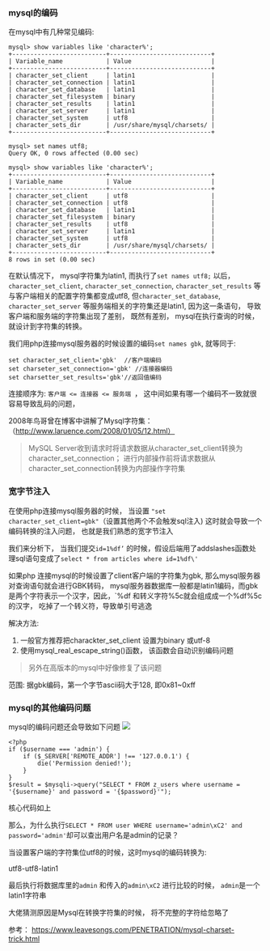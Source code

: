 ### mysql的编码

在mysql中有几种常见编码:

```
mysql> show variables like 'character%';
+--------------------------+----------------------------+
| Variable_name            | Value                      |
+--------------------------+----------------------------+
| character_set_client     | latin1                     |
| character_set_connection | latin1                     |
| character_set_database   | latin1                     |
| character_set_filesystem | binary                     |
| character_set_results    | latin1                     |
| character_set_server     | latin1                     |
| character_set_system     | utf8                       |
| character_sets_dir       | /usr/share/mysql/charsets/ |
+--------------------------+----------------------------+

mysql> set names utf8;
Query OK, 0 rows affected (0.00 sec)

mysql> show variables like 'character%';
+--------------------------+----------------------------+
| Variable_name            | Value                      |
+--------------------------+----------------------------+
| character_set_client     | utf8                       |
| character_set_connection | utf8                       |
| character_set_database   | latin1                     |
| character_set_filesystem | binary                     |
| character_set_results    | utf8                       |
| character_set_server     | latin1                     |
| character_set_system     | utf8                       |
| character_sets_dir       | /usr/share/mysql/charsets/ |
+--------------------------+----------------------------+
8 rows in set (0.00 sec)
```

在默认情况下， mysql字符集为latin1, 而执行了`set names utf8;` 以后， `character_set_client`, `character_set_connection`, `character_set_results` 等与客户端相关的配置字符集都变成utf8, 但`character_set_database`, `character_set_server` 等服务端相关的字符集还是latin1, 因为这一条语句， 导致客户端和服务端的字符集出现了差别， 既然有差别， mysql在执行查询的时候， 就设计到字符集的转换。

我们用php连接mysql服务器的时候设置的编码`set names gbk`, 就等同于:

```
set character_set_client='gbk'  //客户端编码
set charseter_set_connection='gbk' //连接器编码
set charsetter_set_results='gbk'//返回值编码
```

连接顺序为:  `客户端 <= 连接器 <= 服务端 `，  这中间如果有哪一个编码不一致就很容易导致乱码的问题，


2008年鸟哥曾在博客中讲解了Mysql字符集：（http://www.laruence.com/2008/01/05/12.html）

> MySQL Server收到请求时将请求数据从character_set_client转换为character_set_connection；
进行内部操作前将请求数据从character_set_connection转换为内部操作字符集

### 宽字节注入

在使用php连接mysql服务器的时候， 当设置 `"set character_set_client=gbk"`（设置其他两个不会触发sql注入) 这时就会导致一个编码转换的注入问题， 也就是我们熟悉的宽字节注入

我们来分析下， 当我们提交`id=1%df’` 的时候，假设后端用了addslashes函数处理sql语句变成了`select * from articles where id=1%df\'`

如果php 连接mysql的时候设置了client客户端的字符集为gbk, 那么mysql服务器对查询语句就会进行GBK转码， mysql服务器数据库一般都是latin1编码，而gbk是两个字符表示一个汉字，因此，`%df  和转义字符%5c就会组成成一个%df%5c的汉字， 吃掉了一个转义符，导致单引号逃逸

解决方法:

1. 一般官方推荐把charackter_set_client 设置为binary 或utf-8
2. 使用mysql_real_escape_string()函数， 该函数会自动识别编码问题



> 另外在高版本的mysql中好像修复了该问题


范围: 据gbk编码，第一个字节ascii码大于128,  即0x81~0xff

### mysql的其他编码问题

mysql的编码问题还会导致如下问题
![](https://www.leavesongs.com/media/attachment/2017/04/09/e25177ac-27e4-4ad7-92a5-3ff6a728718a.6f8fe63f3367.jpg)

```
<?php
if ($username === 'admin') {
    if ($_SERVER['REMOTE_ADDR'] !== '127.0.0.1') {
        die('Permission denied!');
    }
}
$result = $mysqli->query("SELECT * FROM z_users where username = '{$username}' and password = '{$password}'");

```

核心代码如上

那么，为什么执行`SELECT * FROM user WHERE username='admin\xC2' and password='admin'`却可以查出用户名是admin的记录？

当设置客户端的字符集位utf8的时候，这时mysql的编码转换为:

utf8-utf8-latin1

最后执行将数据库里的`admin` 和传入的`admin\xC2` 进行比较的时候， `admin`是一个latin1字符串

大佬猜测原因是Mysql在转换字符集的时候， 将不完整的字符给忽略了

参考： https://www.leavesongs.com/PENETRATION/mysql-charset-trick.html

